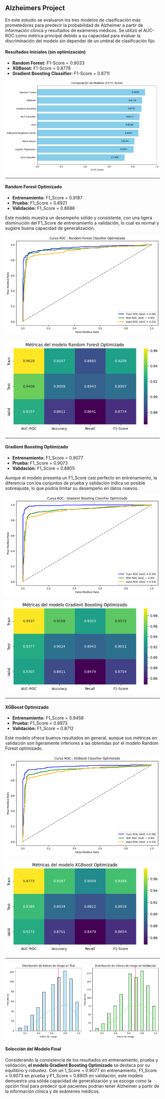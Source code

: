 ## Alzheimers Project

En este estudio se evaluaron los tres modelos de clasificación más prometedores para predecir la probabilidad de Alzheimer a partir de información clínica y resultados de exámenes médicos. Se utilizó el AUC-ROC como métrica principal debido a su capacidad para evaluar la discriminación del modelo sin depender de un umbral de clasificación fijo.

#### Resultados Iniciales (sin optimización)
- **Random Forest:** F1-Score = 0.9033  
- **XGBoost:** F1-Score = 0.8778
- **Gradient Boosting Classifier:** F1-Score = 0.8711  

![Comparacion de Modelos](img/comparacion_modelos_val_cross_relevantes.png)

---

#### Random Forest Optimizado
- **Entrenamiento:** F1_Score = 0.9187  
- **Prueba:** F1_Score = 0.8921  
- **Validación:** F1_Score = 0.8686  

Este modelo muestra un desempeño sólido y consistente, con una ligera disminución del F1_Score de entrenamiento a validación, lo cual es normal y sugiere buena capacidad de generalización.

![Random Forest Optimizado](img/curva_roc_random_forest_classifier_opt_relevantes.png)

![Metricas de Random Forest Optimizado](img/metricas_random_forest_classifier_opt.png)


---

#### Gradient Boosting Optimizado
- **Entrenamiento:** F1_Score = 0.9077  
- **Prueba:** F1_Score = 0.9073  
- **Validación:** F1_Score = 0.8805  

Aunque el modelo presenta un F1_Score casi perfecto en entrenamiento, la diferencia con los conjuntos de prueba y validación indica un posible sobreajuste, lo que podría limitar su desempeño en datos nuevos.

![Gradient Boosting Optimizado](img/curva_roc_random_gradient_boosting_classifier_opt_relevantes.png)

![Metricas de Gradient Boosting Optimizado](img/metricas_gradient_bossting_opt.png)

---

#### XGBoost Optimizado
- **Entrenamiento:** F1_Score = 0.9458  
- **Prueba:** F1_Score = 0.8973  
- **Validación:** F1_Score = 0.8712  

Este modelo ofrece buenos resultados en general, aunque sus métricas en validación son ligeramente inferiores a las obtenidas por el modelo Random Forest optimizado.

![XGBoost Optimizado](img/curva_roc_random_xgboost_classifier_opt_relevantes.png)

![Metrica de XGBoost Optimizado](img/metricas_random_xgboster_opt.png)

---

![Distribucion de indice de Riesgo](img/Distribucion_indices_riesgo_test_valid.png)

#### Selección del Modelo Final

Considerando la consistencia de los resultados en entrenamiento, prueba y validación, **el modelo Gradient Boosting Optimizado** se destaca por su equilibrio y robustez. Con un 1_Score = 0.9077  en entrenamiento, F1_Score = 0.9073  en prueba y F1_Score = 0.8805  en validación, este modelo demuestra una sólida capacidad de generalización y se escoge como la opción final para predecir qué pacientes podrían tener Alzheimer a partir de la información clínica y de exámenes médicos.


